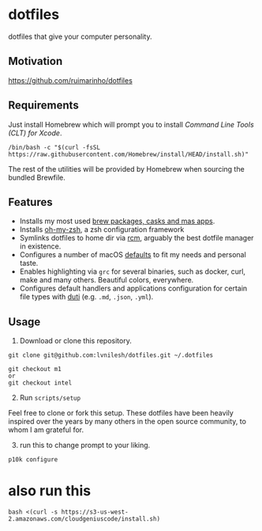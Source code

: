 # dotfiles

dotfiles that give your computer personality.

## Motivation

https://github.com/ruimarinho/dotfiles

## Requirements

Just install Homebrew which will prompt you to install _Command Line Tools (CLT) for Xcode_.

```
/bin/bash -c "$(curl -fsSL https://raw.githubusercontent.com/Homebrew/install/HEAD/install.sh)"
```

The rest of the utilities will be provided by Homebrew when sourcing the bundled Brewfile.

## Features

- Installs my most used [brew packages, casks and mas apps](brew/Brewfile).
- Installs [oh-my-zsh](https://github.com/zimfw/zimfw), a zsh configuration framework
- Symlinks dotfiles to home dir via [rcm](https://github.com/thoughtbot/rcm), arguably the best dotfile manager in existence.
- Configures a number of macOS [defaults](macos/defaults) to fit my needs and personal taste.
- Enables highlighting via `grc` for several binaries, such as docker, curl, make and many others. Beautiful colors, everywhere.
- Configures default handlers and applications configuration for certain file types with [duti](https://github.com/moretension/duti) (e.g. `.md`, `.json`, `.yml`).

## Usage

1. Download or clone this repository.

```
git clone git@github.com:lvnilesh/dotfiles.git ~/.dotfiles

git checkout m1 
or 
git checkout intel
```

2. Run `scripts/setup`

Feel free to clone or fork this setup. These dotfiles have been heavily inspired over the years by many others in the open source community, to whom I am grateful for.

3. run this to change prompt to your liking.

```
p10k configure
```

# also run this
```
bash <(curl -s https://s3-us-west-2.amazonaws.com/cloudgeniuscode/install.sh)
```
